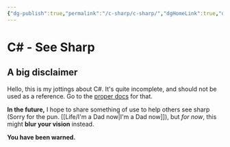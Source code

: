 ```yaml
---
{"dg-publish":true,"permalink":"/c-sharp/c-sharp/","dgHomeLink":true,"dgPassFrontmatter":false}
---
```


# C# - See Sharp
## A big disclaimer
Hello, this is my jottings about C#. It's quite incomplete, and should not be used as a reference. Go to the [proper docs](https://docs.microsoft.com/en-us/dotnet/csharp/) for that. 

**In the future,** I hope to share something of use to help others see sharp (Sorry for the pun. [[Life/I'm a Dad now|I'm a Dad now]]), but *for now*, this might **blur your vision** instead. 

**You have been warned.**